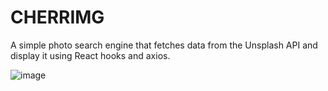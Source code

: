 # CHERRIMG 
A simple photo search engine that fetches data from the Unsplash API and display it using React hooks and axios.

![image](https://user-images.githubusercontent.com/48362877/177054825-9865d3af-c1ea-4efc-aa0e-3b356ad47645.png)
